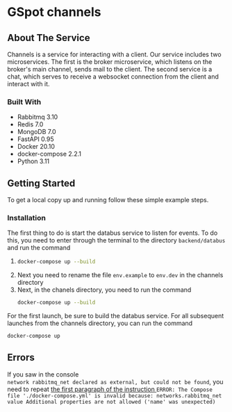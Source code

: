<a name="readme-channels"></a>
<h1>GSpot сhannels</h1>

<!-- PROJECT LOGO -->
<!-- TABLE OF CONTENTS -->

[//]: # ()
[//]: # (<details>)

[//]: # (  <summary> <b>Navigation</b></summary>)

[//]: # (  <ol>)

[//]: # (    <li>)

[//]: # (      <a href="#about-the-service">About The service</a> )

[//]: # (    </li>)

[//]: # (    <li>)

[//]: # (      <a href="#getting-started">Getting Started</a>)

[//]: # (      <ul>)

[//]: # (        <li><a href="#installation">Installation</a></li>)

[//]: # (      </ul>)

[//]: # (    </li>)

[//]: # (    <li><a href="#usage">Usage</a></li>)

[//]: # (    <li><a href="#acknowledgments">Acknowledgments</a></li>)

[//]: # (  </ol>)

[//]: # (</details>)



<!-- ABOUT THE SERVICE -->
## About The Service

Channels is a service for interacting with a client. Our service includes two microservices. The first is the broker microservice, which listens on the broker's main channel, sends mail to the client. 
The second service is a chat, which serves to receive a websocket connection from the client and interact with it.

### Built With

* Rabbitmq 3.10
* Redis 7.0
* MongoDB 7.0
* FastAPI 0.95
* Docker 20.10
* docker-compose 2.2.1
* Python 3.11

<!-- GETTING STARTED -->
## Getting Started

To get a local copy up and running follow these simple example steps.


### Installation

The first thing to do is start the databus service to listen for events. To do this, you need to enter through the terminal to the directory `backend/databus` and run the command
1. ```sh
   docker-compose up --build
   ```
2. Next you need to rename the file `env.example` to `env.dev` in the channels directory
3. Next, in the chanels directory, you need to run the command
   ```sh
   docker-compose up --build
   ```
For the first launch, be sure to build the databus service. For all subsequent launches from the channels directory, you can run the command
   ```sh
   docker-compose up
   ```


[//]: # (<!-- USAGE EXAMPLES -->)

[//]: # (## Usage)

[//]: # ()
[//]: # (In order for the client to connect to this service, you need to make a websocket connection to ...)

[//]: # ()
[//]: # (<p align="right">&#40;<a href="#readme-top">back to top</a>&#41;</p>)


<!-- ERORORS -->
## Errors
If you saw in the console  
`network rabbitmq_net declared as external, but could not be found`,  you need to repeat  <a href="#installation"> the first paragraph of the instruction </a>
`ERROR: The Compose file './docker-compose.yml' is invalid because:
networks.rabbitmq_net value Additional properties are not allowed ('name' was unexpected)`








